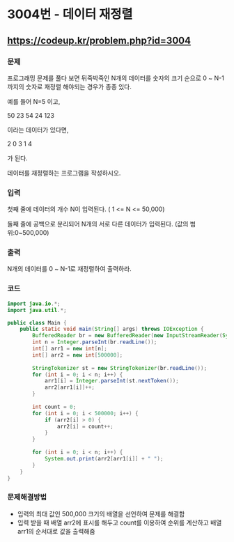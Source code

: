 # 3004번 - 데이터 재정렬

## https://codeup.kr/problem.php?id=3004

### 문제

프로그래밍 문제를 풀다 보면 뒤죽박죽인 N개의 데이터를 숫자의 크기 순으로 0 ~ N-1까지의 숫자로 재정렬 해야되는 경우가 종종 있다.

예를 들어 N=5 이고,

50 23 54 24 123

이라는 데이터가 있다면,

2 0 3 1 4

가 된다.

데이터를 재정렬하는 프로그램을 작성하시오.

### 입력

첫째 줄에 데이터의 개수 N이 입력된다. ( 1 <= N <= 50,000)

둘째 줄에 공백으로 분리되어 N개의 서로 다른 데이터가 입력된다. (값의 범위:0~500,000)

### 출력

N개의 데이터를 0 ~ N-1로 재정렬하여 출력하라.

### 코드

``` java
import java.io.*;
import java.util.*;

public class Main {
	public static void main(String[] args) throws IOException {
		BufferedReader br = new BufferedReader(new InputStreamReader(System.in));
		int n = Integer.parseInt(br.readLine());
		int[] arr1 = new int[n];
		int[] arr2 = new int[500000];
		
		StringTokenizer st = new StringTokenizer(br.readLine());
		for (int i = 0; i < n; i++) {
			arr1[i] = Integer.parseInt(st.nextToken());
			arr2[arr1[i]]++;
		}
		
		int count = 0;
		for (int i = 0; i < 500000; i++) {
			if (arr2[i] > 0) {
				arr2[i] = count++;
			}
		}
		
		for (int i = 0; i < n; i++) {
			System.out.print(arr2[arr1[i]] + " ");
		}
	}
}
```

### 문제해결방법

* 입력의 최대 값인 500,000 크기의 배열을 선언하여 문제를 해결함
* 입력 받을 때 배열 arr2에 표시를 해두고 count를 이용하여 순위를 계산하고 배열 arr1의 순서대로 값을 출력해줌
